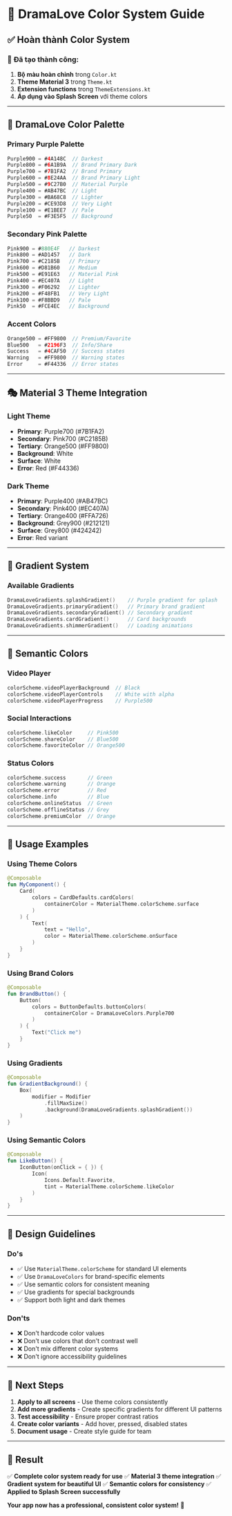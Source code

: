 # 🎨 DramaLove Color System Guide

## ✅ Hoàn thành Color System

### 🎯 **Đã tạo thành công:**

1. **Bộ màu hoàn chỉnh** trong `Color.kt`
2. **Theme Material 3** trong `Theme.kt`
3. **Extension functions** trong `ThemeExtensions.kt`
4. **Áp dụng vào Splash Screen** với theme colors

---

## 🎨 **DramaLove Color Palette**

### **Primary Purple Palette**
```kotlin
Purple900 = #4A148C  // Darkest
Purple800 = #6A1B9A  // Brand Primary Dark
Purple700 = #7B1FA2  // Brand Primary
Purple600 = #8E24AA  // Brand Primary Light
Purple500 = #9C27B0  // Material Purple
Purple400 = #AB47BC  // Light
Purple300 = #BA68C8  // Lighter
Purple200 = #CE93D8  // Very Light
Purple100 = #E1BEE7  // Pale
Purple50  = #F3E5F5  // Background
```

### **Secondary Pink Palette**
```kotlin
Pink900 = #880E4F   // Darkest
Pink800 = #AD1457   // Dark
Pink700 = #C2185B   // Primary
Pink600 = #D81B60   // Medium
Pink500 = #E91E63   // Material Pink
Pink400 = #EC407A   // Light
Pink300 = #F06292   // Lighter
Pink200 = #F48FB1   // Very Light
Pink100 = #F8BBD9   // Pale
Pink50  = #FCE4EC   // Background
```

### **Accent Colors**
```kotlin
Orange500 = #FF9800  // Premium/Favorite
Blue500   = #2196F3  // Info/Share
Success   = #4CAF50  // Success states
Warning   = #FF9800  // Warning states
Error     = #F44336  // Error states
```

---

## 🎭 **Material 3 Theme Integration**

### **Light Theme**
- **Primary**: Purple700 (#7B1FA2)
- **Secondary**: Pink700 (#C2185B)
- **Tertiary**: Orange500 (#FF9800)
- **Background**: White
- **Surface**: White
- **Error**: Red (#F44336)

### **Dark Theme**
- **Primary**: Purple400 (#AB47BC)
- **Secondary**: Pink400 (#EC407A)
- **Tertiary**: Orange400 (#FFA726)
- **Background**: Grey900 (#212121)
- **Surface**: Grey800 (#424242)
- **Error**: Red variant

---

## 🚀 **Gradient System**

### **Available Gradients**
```kotlin
DramaLoveGradients.splashGradient()    // Purple gradient for splash
DramaLoveGradients.primaryGradient()   // Primary brand gradient
DramaLoveGradients.secondaryGradient() // Secondary gradient
DramaLoveGradients.cardGradient()      // Card backgrounds
DramaLoveGradients.shimmerGradient()   // Loading animations
```

---

## 🎯 **Semantic Colors**

### **Video Player**
```kotlin
colorScheme.videoPlayerBackground  // Black
colorScheme.videoPlayerControls    // White with alpha
colorScheme.videoPlayerProgress    // Purple500
```

### **Social Interactions**
```kotlin
colorScheme.likeColor     // Pink500
colorScheme.shareColor    // Blue500
colorScheme.favoriteColor // Orange500
```

### **Status Colors**
```kotlin
colorScheme.success       // Green
colorScheme.warning       // Orange
colorScheme.error         // Red
colorScheme.info          // Blue
colorScheme.onlineStatus  // Green
colorScheme.offlineStatus // Grey
colorScheme.premiumColor  // Orange
```

---

## 📱 **Usage Examples**

### **Using Theme Colors**
```kotlin
@Composable
fun MyComponent() {
    Card(
        colors = CardDefaults.cardColors(
            containerColor = MaterialTheme.colorScheme.surface
        )
    ) {
        Text(
            text = "Hello",
            color = MaterialTheme.colorScheme.onSurface
        )
    }
}
```

### **Using Brand Colors**
```kotlin
@Composable
fun BrandButton() {
    Button(
        colors = ButtonDefaults.buttonColors(
            containerColor = DramaLoveColors.Purple700
        )
    ) {
        Text("Click me")
    }
}
```

### **Using Gradients**
```kotlin
@Composable
fun GradientBackground() {
    Box(
        modifier = Modifier
            .fillMaxSize()
            .background(DramaLoveGradients.splashGradient())
    )
}
```

### **Using Semantic Colors**
```kotlin
@Composable
fun LikeButton() {
    IconButton(onClick = { }) {
        Icon(
            Icons.Default.Favorite,
            tint = MaterialTheme.colorScheme.likeColor
        )
    }
}
```

---

## 🎨 **Design Guidelines**

### **Do's**
- ✅ Use `MaterialTheme.colorScheme` for standard UI elements
- ✅ Use `DramaLoveColors` for brand-specific elements
- ✅ Use semantic colors for consistent meaning
- ✅ Use gradients for special backgrounds
- ✅ Support both light and dark themes

### **Don'ts**
- ❌ Don't hardcode color values
- ❌ Don't use colors that don't contrast well
- ❌ Don't mix different color systems
- ❌ Don't ignore accessibility guidelines

---

## 🚀 **Next Steps**

1. **Apply to all screens** - Use theme colors consistently
2. **Add more gradients** - Create specific gradients for different UI patterns
3. **Test accessibility** - Ensure proper contrast ratios
4. **Create color variants** - Add hover, pressed, disabled states
5. **Document usage** - Create style guide for team

---

## 🎉 **Result**

✅ **Complete color system ready for use**
✅ **Material 3 theme integration**
✅ **Gradient system for beautiful UI**
✅ **Semantic colors for consistency**
✅ **Applied to Splash Screen successfully**

**Your app now has a professional, consistent color system!** 🎨
